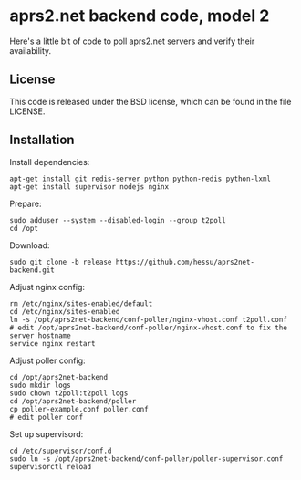 
aprs2.net backend code, model 2
===================================

Here's a little bit of code to poll aprs2.net servers and verify their availability.


License
----------

This code is released under the BSD license, which can be found in the file
LICENSE.


Installation
---------------

Install dependencies:

    apt-get install git redis-server python python-redis python-lxml
    apt-get install supervisor nodejs nginx

Prepare:

    sudo adduser --system --disabled-login --group t2poll
    cd /opt

Download:

    sudo git clone -b release https://github.com/hessu/aprs2net-backend.git
   
Adjust nginx config:

    rm /etc/nginx/sites-enabled/default
    cd /etc/nginx/sites-enabled
    ln -s /opt/aprs2net-backend/conf-poller/nginx-vhost.conf t2poll.conf
    # edit /opt/aprs2net-backend/conf-poller/nginx-vhost.conf to fix the server hostname
    service nginx restart

Adjust poller config:

    cd /opt/aprs2net-backend
    sudo mkdir logs
    sudo chown t2poll:t2poll logs
    cd /opt/aprs2net-backend/poller
    cp poller-example.conf poller.conf
    # edit poller conf

Set up supervisord:

    cd /etc/supervisor/conf.d
    sudo ln -s /opt/aprs2net-backend/conf-poller/poller-supervisor.conf
    supervisorctl reload
  